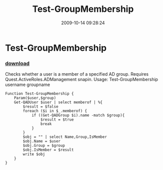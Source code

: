 ﻿---
pid:            1397
parent:         0
children:       
poster:         Mike Pfeiffer
title:          Test-GroupMembership
date:           2009-10-14 09:28:24
description:    Checks whether a user is a member of a specified AD group. Requires Quest.ActiveRoles.ADManagement snapin. 
Usage: Test-GroupMembership username groupname
format:         posh
---

# Test-GroupMembership

### [download](1397.ps1)  

Checks whether a user is a member of a specified AD group. Requires Quest.ActiveRoles.ADManagement snapin. 
Usage: Test-GroupMembership username groupname

```posh
Function Test-GroupMembership {
	Param($user,$group)
	Get-QADUser $user | select memberof | %{
		$result = $false
		foreach ($i in $_.memberof) {
			if ((Get-QADGroup $i).name -match $group){
				$result = $true
				break
			}
		}
		$obj = "" | select Name,Group,IsMember
		$obj.Name = $user
		$obj.Group = $group
		$obj.IsMember = $result
		write $obj
	}
}
```
